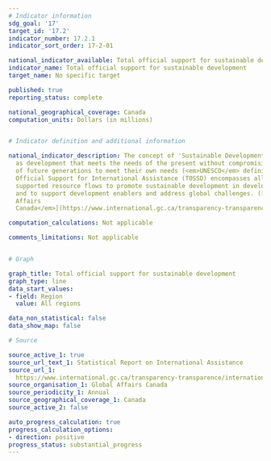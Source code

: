 ```yaml
---
# Indicator information
sdg_goal: '17'
target_id: '17.2'
indicator_number: 17.2.1
indicator_sort_order: 17-2-01

national_indicator_available: Total official support for sustainable development
indicator_name: Total official support for sustainable development
target_name: No specific target

published: true
reporting_status: complete

national_geographical_coverage: Canada
computation_units: Dollars (in millions)


# Indicator definition and additional information

national_indicator_description: The concept of 'Sustainable Development' is defined
  as development that meets the needs of the present without compromising the ability
  of future generations to meet their own needs (<em>UNESCO</em> definition). Total
  Official Support for International Assistance (TOSSD) encompasses all officially
  supported resource flows to promote sustainable development in developing countries
  and to support development enablers and address global challenges. ([<em>Global
  Affairs 
  Canada</em>](https://www.international.gc.ca/transparency-transparence/international-assistance-report-stat-rapport-aide-internationale/2019-2020.aspx?lang=eng#a1_7))

computation_calculations: Not applicable

comments_limitations: Not applicable


# Graph

graph_title: Total official support for sustainable development
graph_type: line
data_start_values:
- field: Region
  value: All regions

data_non_statistical: false
data_show_map: false

# Source

source_active_1: true
source_url_text_1: Statistical Report on International Assistance
source_url_1: 
  https://www.international.gc.ca/transparency-transparence/international-assistance-report-stat-rapport-aide-internationale/index.aspx?lang=eng
source_organisation_1: Global Affairs Canada
source_periodicity_1: Annual
source_geographical_coverage_1: Canada
source_active_2: false

auto_progress_calculation: true
progress_calculation_options:
- direction: positive
progress_status: substantial_progress
---
```

